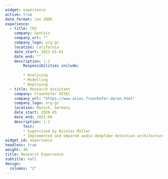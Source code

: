 ```yaml
---
widget: experience
active: true
date_format: Jan 2006
experience:
  - title: CEO
    company: GenCoin
    company_url: ""
    company_logo: org-gc
    location: California
    date_start: 2021-01-01
    date_end: ""
    description: |-2
        Responsibilities include:
        
        * Analysing
        * Modelling
        * Deploying
  - title: Research Assistant
    company: Fraunhofer AISEC
    company_url: "https://www.aisec.fraunhofer.de/en.html"
    company_logo: org-gc
    location: Munich, Germany
    date_start: 2020-05
    date_end: 2021-08
    description: |-2
        Test:
        * Supervised by Nicolas Müller
        * Implemented and ompared audio deepfake detection architectures
widget_id: experience
headless: true
weight: 40
title: Research Experience
subtitle: null
design:
  columns: "2"
---
```

